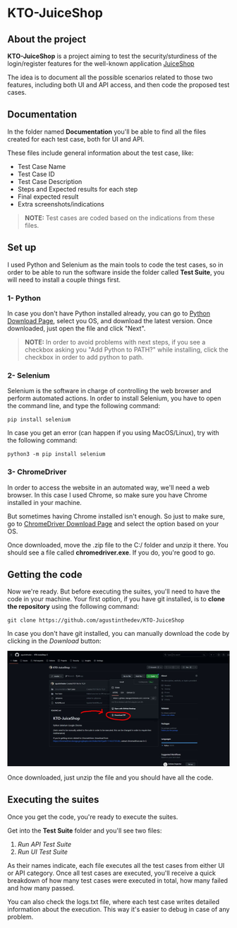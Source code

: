 # KTO-JuiceShop

## About the project
**KTO-JuiceShop** is a project aiming to test the security/sturdiness of the login/register features for the well-known application [JuiceShop](https://juice-shop.herokuapp.com/#/)

The idea is to document all the possible scenarios related to those two features, including both UI and API access, and then code the proposed test cases.

## Documentation

In the folder named **Documentation** you'll be able to find all the files created for each test case, both for UI and API.

These files include general information about the test case, like:

 - Test Case Name
 - Test Case ID
 - Test Case Description
 - Steps and Expected results for each step
 - Final expected result
 - Extra screenshots/indications

> **NOTE:** Test cases are coded based on the indications from these files.

## Set up

I used Python and Selenium as the main tools to code the test cases, so in order to be able to run the software inside the folder called **Test Suite**, you will need to install a couple things first.

### 1- Python
In case you don't have Python installed already, you can go to [Python Download Page](https://www.python.org/downloads/), select you OS, and download the latest version.
Once downloaded, just open the file and click "Next".

> **NOTE:** In order to avoid problems with next steps, if you see a checkbox asking you "Add Python to PATH?" while installing, click the checkbox in order to add python to path.

### 2- Selenium
Selenium is the software in charge of controlling the web browser and perform automated actions. In order to install Selenium, you have to open the command line, and type the following command:

    pip install selenium
In case you get an error (can happen if you using MacOS/Linux), try with the following command:

    python3 -m pip install selenium

### 3- ChromeDriver
In order to access the website in an automated way, we'll need a web browser. In this case I used Chrome, so make sure you have Chrome installed in your machine.

But sometimes having Chrome installed isn't enough. So just to make sure, go to [ChromeDriver Download Page](https://chromedriver.storage.googleapis.com/index.html?path=114.0.5735.90/) and select the option based on your OS.

Once downloaded, move the .zip file to the C:/ folder and unzip it there. You should see a file called **chromedriver.exe**. If you do, you're good to go.

## Getting the code

Now we're ready. But before executing the suites, you'll need to have the code in your machine. Your first option, if you have git installed, is to **clone the repository** using the following command:

    git clone https://github.com/agustinthedev/KTO-JuiceShop
In case you don't have git installed, you can manually download the code by clicking in the *Download* button:

![Manually download code from repository](Pictures/DownloadRepo.JPG)

Once downloaded, just unzip the file and you should have all the code.

## Executing the suites
Once you get the code, you're ready to execute the suites.

Get into the **Test Suite** folder and you'll see two files:

 1. *Run API Test Suite*
 2. *Run UI Test Suite*

As their names indicate, each file executes all the test cases from either UI or API category. Once all test cases are executed, you'll receive a quick breakdown of how many test cases were executed in total, how many failed and how many passed.

You can also check the logs.txt file, where each test case writes detailed information about the execution. This way it's easier to debug in case of any problem.

